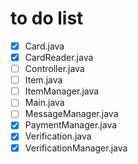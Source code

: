 # to do list

- [x] Card.java
- [x] CardReader.java
- [ ] Controller.java
- [ ] Item.java
- [ ] ItemManager.java
- [ ] Main.java
- [ ] MessageManager.java
- [x] PaymentManager.java
- [x] Verification.java
- [x] VerificationManager.java
